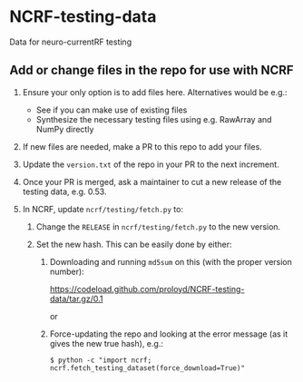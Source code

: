 NCRF-testing-data
=================
Data for neuro-currentRF testing

Add or change files in the repo for use with NCRF
-------------------------------------------------
1. Ensure your only option is to add files here. Alternatives would be e.g.:
  
   - See if you can make use of existing files
   - Synthesize the necessary testing files using e.g. RawArray and NumPy directly
    
2. If new files are needed, make a PR to this repo to add your files.

3. Update the `version.txt` of the repo in your PR to the next increment.

4. Once your PR is merged, ask a maintainer to cut a new release of the testing data, e.g. 0.53.

5. In NCRF, update `ncrf/testing/fetch.py` to:
   
   1. Change the `RELEASE` in `ncrf/testing/fetch.py` to the new version.

   2. Set the new hash. This can be easily done by either:
   
      1. Downloading and running `md5sum` on this (with the proper version number):

         https://codeload.github.com/proloyd/NCRF-testing-data/tar.gz/0.1

         or

      2. Force-updating the repo and looking at the error message (as it gives the new true hash), e.g.:

             $ python -c "import ncrf; ncrf.fetch_testing_dataset(force_download=True)"

